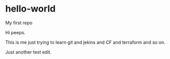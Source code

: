# hello-world
My first repo

Hi peeps.

This is me just trying to learn git and jekins and CF and terraform and so on.

Just another test edit.
